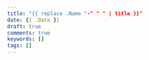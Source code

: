 ```yaml
---
title: "{{ replace .Name "-" " " | title }}"
date: {{ .Date }}
draft: true
comments: true
keywords: []
tags: []
---
```


